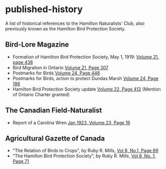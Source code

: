 # published-history

A list of historical references to the Hamilton Naturalists' Club, also previously known as the Hamilton Bird Protection Society.

## Bird-Lore Magazine

* Formation of Hamilton Bird Protection Society, May 1, 1919: [Volume 21, page 438](https://archive.org/stream/birdlore21nati/#page/438/mode/2up)
* Bird Migration in Ontario [Volume 21, Page 307](https://archive.org/stream/birdlore21nati#page/306/mode/2up)
* Postmarks for Birds [Volume 24, Page 446](https://archive.org/stream/birdlore241922nati/#page/446/mode/2up)
* Postmarks for Birds, action to protect Dundas Marsh [Volume 24, Page 186](https://archive.org/stream/birdlore241922nati#page/186/mode/2up)
* Hamilton Bird Protection Society update [Volume 22, Page 412](https://archive.org/stream/birdlore22nati#page/412/mode/2up) (Mention of Ontario Charter granted)

## The Canadian Field-Naturalist

* Report of a Carolina Wren [Jan 1923, Volume 23, Page 19](https://archive.org/stream/canadianfieldnat1923otta#page/18/mode/2up)

## Agricultural Gazette of Canada

* "The Relation of Birds to Crops", by Ruby R. Mills, [Vol 8, No.1, Page 69](https://archive.org/stream/n01agriculturalg08canauoft#page/68/mode/2up)
* "The Hamilton Bird Protection Society", by Ruby R. Mills, [Vol 8, No. 1, Page 71](https://archive.org/stream/n01agriculturalg08canauoft#page/70/mode/2up)
